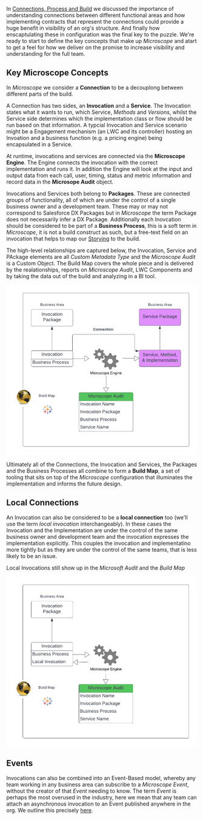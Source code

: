 In [Connections, Process and Build](ConnectionsProcessBuild.md) we discussed the importance of understanding connections between different functional areas and how implementing contracts that represent the connections could provide a huge benefit in visibility of an org's structure. And finally how enscaptulating these in configuration was the final key to the puzzle. We're ready to start to define the key concepts that make up *Microscope* and atart to get a feel for how we deliver on the promise to increase visibility and understanding for the full team.

## Key Microscope Concepts

In *Microscope* we consider a **Connection** to be a decouplong between different parts of the build. 

A Connection has two sides, an **Invocation** and a **Service**. The Invocation states what it wants to run, which Service, *Methods* and *Versions*, whilst the Service side determines which the implementation class or flow should be run based on that information. A typcial Invocation and Service scenario might be a Engagement mechanism (an LWC and its controller) hosting an Invoation and a business function (e.g. a pricing engine) being encapsulated in a Service.

At runtime, invocations and services are connected via the **Microscope Engine**. The Engine connects the invocation with the correct implementation and runs it. In addition the Engine will look at the input and output data from each call, user, timing, status and metric information and record data in the **Microsope Audit** object. 

Invocations and Services both belong to **Packages**. These are connected groups of functionality, all of which are under the control of a single business owner and a development team. These may or may not correspond to Salesforce DX Packages but in *Microscope* the term Package does not necessarily infer a DX Package. Additionally each Inovcation should be considered to be part of a **Business Process**, this is a soft term in *Microscope*, it is not a build construct as such, but a free-text field on an invocation that helps to map our [Storying](../vision/Storying.md) to the build.

The high-level relationships are captured below, the Invocation, Service and PAckage elements are all *Custom Metadata Type* and the *Microscope Audit* is a Custom Object. The Build Map covers the whole piece and is delivered by the realationships, reports on *Microscope Audit*, LWC Components and by taking the data out of the build and analyzing in a BI tool.

![Key Relationships - Service Invocations](VisibleConnectionsServiceInvocation.png)


Ultimately all of the Connections, the Invocation and Services, the Packages and the Business Processes all combine to form a **Build Map**, a set of tooling that sits on top of the *Microscope* configuration that illuminates the implementation and informs the future design.

## Local Connections

An Invocation can also be considered to be a **local connection** too (we'll use the term *local invocation* interchangeably). In these cases the Invocation and the Implementation are under the control of the same business owner and development team and the invocation expresses the implementation explicitly. This couples the invocation and implementatino more tightly but as they are under the control of the same teams, that is less likely to be an issue. 

Local Invocations still show up in the *Microsoft Audit* and the *Build Map*

![Local Invocations](VisibleConnectionsLocalInvocation.png)

## Events

Invocations can also be combined into an Event-Based model, whereby any team working in any business area can subscribe to a *Microscope Event*, without the creator of that *Event* needing to know. The term *Event* is perhaps the most overused in the industry, here we mean that any team can attach an asynchronous invocation to an Event published anywhere in the org. We outline this precisely [here](../use-cases/Events.md).  
